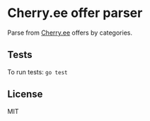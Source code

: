 
# Cherry.ee offer parser

Parse from [Cherry.ee](https://www.cherry.ee) offers by categories.

## Tests

To run tests: ```go test```

## License

MIT
